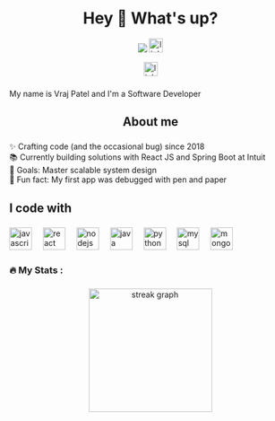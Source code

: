 <h1 align="center">Hey 👋 What's up?</h1>
<div align="center">
  <img src="https://visitor-badge.laobi.icu/badge?page_id=vrajpatel1411.vrajpatel1411&"  />
  <a href="https://www.linkedin.com/in/vrajpatel1411/"><img src="https://img.shields.io/static/v1?message=LinkedIn&logo=linkedin&label=&color=0077B5&logoColor=white&labelColor=&style=for-the-badge"  height="25" alt="linkedin logo"  /></a>

  <a href="https://www.vrajpatel.dev"><img src="https://img.shields.io/static/v1?message=Portfolio&logo=person&label=&color=0077B5&logoColor=white&labelColor=&style=for-the-badge"  height="25" alt="linkedin logo"  /></a>

</div>

###

<p align="left">My name is Vraj Patel and I'm a Software Developer</p>

###

<h2 align="center">About me</h2>

###

<p align="left">✨ Crafting code (and the occasional bug) since 2018<br>📚 Currently building solutions with React JS and Spring Boot at Intuit<br>🎯 Goals: Master scalable system design<br>🎲 Fun fact: My first app was debugged with pen and paper</p>

###

<h2 align="left">I code with</h2>

###

<div align="left">
  <img src="https://cdn.jsdelivr.net/gh/devicons/devicon/icons/javascript/javascript-original.svg" height="40" alt="javascript logo"  />
  <img width="12" />
  <img src="https://cdn.jsdelivr.net/gh/devicons/devicon/icons/react/react-original.svg" height="40" alt="react logo"  />
  <img width="12" />
  <img src="https://cdn.jsdelivr.net/gh/devicons/devicon/icons/nodejs/nodejs-original.svg" height="40" alt="nodejs logo"  />
  <img width="12" />
  <img src="https://cdn.jsdelivr.net/gh/devicons/devicon/icons/java/java-original.svg" height="40" alt="java logo"  />
  <img width="12" />
  <img src="https://cdn.jsdelivr.net/gh/devicons/devicon/icons/python/python-original.svg" height="40" alt="python logo"  />
  <img width="12" />
  <img src="https://cdn.jsdelivr.net/gh/devicons/devicon/icons/mysql/mysql-original.svg" height="40" alt="mysql logo"  />
  <img width="12" />
  <img src="https://cdn.jsdelivr.net/gh/devicons/devicon/icons/mongodb/mongodb-original.svg" height="40" alt="mongodb logo"  />
</div>

###
<h3 align="left">🔥   My Stats :</h3>

###

<div align="center">
  <img src="https://streak-stats.demolab.com?user=vrajpatel1411&locale=en&mode=daily&theme=dark&hide_border=false&border_radius=5&order=3" height="220" alt="streak graph"  />
</div>

###

